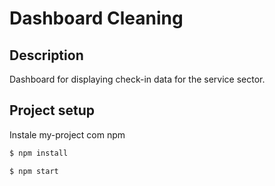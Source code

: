 # Dashboard Cleaning

## Description

Dashboard for displaying check-in data for the service sector.


## Project setup

Instale my-project com npm

```bash
$ npm install
```

```bash
$ npm start
```